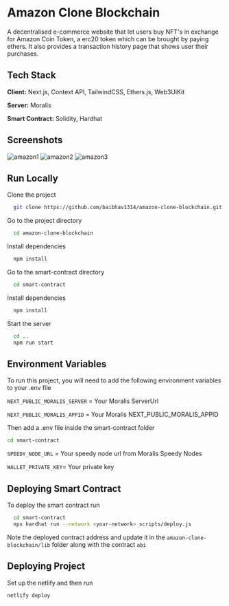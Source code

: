 # Amazon Clone Blockchain

A decentralised e-commerce website that let users buy NFT's in exchange for Amazon Coin Token, a erc20 token which can be brought by paying ethers. It also provides a transaction history page that shows user their purchases.

## Tech Stack

**Client:** Next.js, Context API, TailwindCSS, Ethers.js, Web3UiKit

**Server:** Moralis

**Smart Contract:** Solidity, Hardhat

## Screenshots

![amazon1](https://user-images.githubusercontent.com/60654743/173203179-bfc1c0b1-2ca6-4533-a14e-3532e6c90ef5.png)
![amazon2](https://user-images.githubusercontent.com/60654743/173203228-8fb6e7cc-5c3b-4d09-88fa-ec2d73dced87.png)
![amazon3](https://user-images.githubusercontent.com/60654743/173203233-9f8dc2a3-77f0-4915-991f-89e93de314d6.png)


## Run Locally

Clone the project

```bash
  git clone https://github.com/baibhav1314/amazon-clone-blockchain.git
```

Go to the project directory

```bash
  cd amazon-clone-blockchain
```

Install dependencies

```bash
  npm install
```

Go to the smart-contract directory

```bash
  cd smart-contract
```

Install dependencies

```bash
  npm install
```

Start the server

```bash
  cd ..
  npm run start
```

## Environment Variables

To run this project, you will need to add the following environment variables to your .env file

`NEXT_PUBLIC_MORALIS_SERVER` = Your Moralis ServerUrl

`NEXT_PUBLIC_MORALIS_APPID` = Your Moralis NEXT_PUBLIC_MORALIS_APPID

Then add a .env file inside the smart-contract folder

```bash
cd smart-contract
```

`SPEEDY_NODE_URL` = Your speedy node url from Moralis Speedy Nodes

`WALLET_PRIVATE_KEY`= Your private key

## Deploying Smart Contract


To deploy the smart contract run

```bash
  cd smart-contract
  npx hardhat run --network <your-network> scripts/deploy.js
```

Note the deployed contract address and update it in the `amazon-clone-blockchain/lib` folder along with the contract `abi`

## Deploying Project

Set up the netlify and then run

```bash
netlify deploy
```
